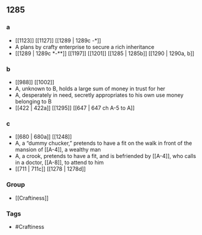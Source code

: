## 1285
### a
- [[1123]] [[1127]] [[1289 | 1289c -*]] 
- A plans by crafty enterprise to secure a rich inheritance
- [[1289 | 1289c *-**]] [[1197]] [[1201]] [[1285 | 1285b]] [[1290 | 1290a, b]] 

### b
- [[988]] [[1002]] 
- A, unknown to B, holds a large sum of money in trust for her
- A, desperately in need, secretly appropriates to his own use money belonging to B
- [[422 | 422a]] [[1295]] [[647 | 647 ch A-5 to A]] 

### c
- [[680 | 680a]] [[1248]] 
- A, a “dummy chucker,” pretends to have a fit on the walk in front of the mansion of [[A-4]], a wealthy man
- A, a crook, pretends to have a fit, and is befriended by [[A-4]], who calls in a doctor, [[A-8]], to attend to him
- [[711 | 711c]] [[1278 | 1278d]] 


### Group
- [[Craftiness]]

### Tags
- #Craftiness

